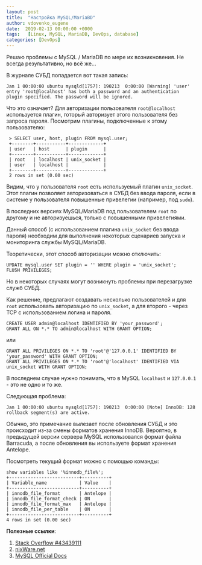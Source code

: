 ```yaml
---
layout: post
title:  "Настройка MySQL/MariaBD"
author: vdovenko_eugene
date:  2019-02-13 00:00:00 +0000
tags:   [Linux, MySQL, MariaDB, DevOps, database]
categories: [DevOps]
---
```


Решаю проблемы с MySQL / MariaDB по мере их возникновения. Не всегда результативно, но всё же...


В журнале СУБД попадается вот такая запись:

```
Jan 1 00:00:00 ubuntu mysqld[1757]: 190213  0:00:00 [Warning] 'user' entry 'root@localhost' has both a password and an authentication plugin specified. The password will be ignored.
```

Что это означает? Для авторизации пользователя `root@localhost` используется плагин, готорый авторизует этого 
пользователя без запроса пароля. Посмотрим плагины, подключенные к этому пользователю:

```
 > SELECT user, host, plugin FROM mysql.user;
 +--------+-----------+-------------+
 | user   | host      | plugin      |
 +--------+-----------+-------------+
 | root   | localhost | unix_socket |
 | user   | localhost |             |
 +--------+-----------+-------------+
 2 rows in set (0.00 sec)
``` 

Видим, что у пользователя `root` есть используемый плагин `unix_socket`. Этот плагин позволяет авторизоваться в СУБД
без ввода пароля, если в системе у пользователя повышенные привелегии (например, под `sudo`).

В последних версиях MySQL/MariaDB под пользователем `root` по другому и не авторизуешься, только с повышенными 
привелегиями.

Данный способ (с использованием плагина `unix_socket` без ввода пароля) необходим для выполнения некоторых сценариев 
запуска и мониторинга службы MySQL/MariaDB.   

Теоретически, этот способ авторизации можно отключить:

```
UPDATE mysql.user SET plugin = '' WHERE plugin = 'unix_socket';
FLUSH PRIVILEGES;
```

Но в некоторых случаях могут возникнуть проблемы при перезагрузке служб СУБД.

Как решение, предлагают создавать несколько пользователей и для `root` использовать авторизацию по `unix_socket`, 
а для второго - через TCP с использованием логина и пароля.

```
CREATE USER admin@localhost IDENTIFIED BY 'your_password'; 
GRANT ALL ON *.* TO admin@localhost WITH GRANT OPTION;
```

или

```
GRANT ALL PRIVILEGES ON *.* TO 'root'@'127.0.0.1' IDENTIFIED BY 'your_password' WITH GRANT OPTION;
GRANT ALL PRIVILEGES ON *.* TO 'root'@'localhost' IDENTIFIED VIA unix_socket WITH GRANT OPTION;
```

В последнем случае нужно понимать, что в MySQL `localhost` и `127.0.0.1` - это не одно и то же.


Следующая проблема:

```
Jan 1 00:00:00 ubuntu mysqld[1757]: 190213  0:00:00 [Note] InnoDB: 128 rollback segment(s) are active.
```

Обычно, это примечание вылезает после обновления СУБД и это происходит из-за смены форматов хранения InnoDB. 
Вероятно, в предыдущей версии сервера MySQL использовался формат файла Barracuda, а после обновления вы используете 
формат хранения Antelope.

Посмотреть текущий формат можно с помощью команды:

```
show variables like '%innodb_file%';
+--------------------------+----------+
| Variable_name            | Value    |
+--------------------------+----------+
| innodb_file_format       | Antelope |
| innodb_file_format_check | ON       |
| innodb_file_format_max   | Antelope |
| innodb_file_per_table    | ON       |
+--------------------------+----------+
4 rows in set (0.00 sec)
```


__Полезные ссылки__:
1. [Stack Overflow #43439111](https://stackoverflow.com/questions/43439111/mariadb-warning-rootlocalhost-has-both-the-password-will-be-ignored)
2. [nixWare.net](http://nixware.net/fix-mysql-128-rollback-segments-are-active-and-waiting-for-purge-to-start)
3. [MySQL Official Docs](https://dev.mysql.com/doc/refman/8.0/en/innodb-undo-logs.html)